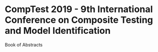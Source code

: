 # CompTest 2019 - 9th International Conference on Composite Testing and Model Identification
Book of Abstracts
